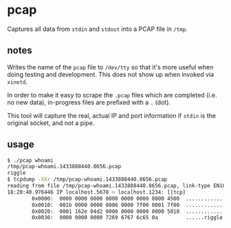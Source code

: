 # pcap

Captures all data from `stdin` and `stdout` into a PCAP file in `/tmp`.

## notes

Writes the name of the `pcap` file to `/dev/tty` so that it's more useful when doing testing and development.  This does not show up when invoked via `xinetd`.

In order to make it easy to scrape the `.pcap` files which are completed (i.e. no new data), in-progress files are prefixed with a `.` (dot).

This tool will capture the real, actual IP and port information if `stdin` is the original socket, and not a pipe.

## usage

```sh
$ ./pcap whoami
/tmp/pcap-whoami.1433888440.8656.pcap
riggle
$ tcpdump -XXr /tmp/pcap-whoami.1433888440.8656.pcap
reading from file /tmp/pcap-whoami.1433888440.8656.pcap, link-type EN10MB (Ethernet)
18:20:40.976446 IP localhost.5678 > localhost.1234: [|tcp]
        0x0000:  0000 0000 0000 0000 0000 0000 0800 4500  ..............E.
        0x0010:  001b 0000 0000 0006 0000 7f00 0001 7f00  ................
        0x0020:  0001 162e 04d2 0000 0000 0000 0000 5010  ..............P.
        0x0030:  0000 0000 0000 7269 6767 6c65 0a         ......riggle.
```